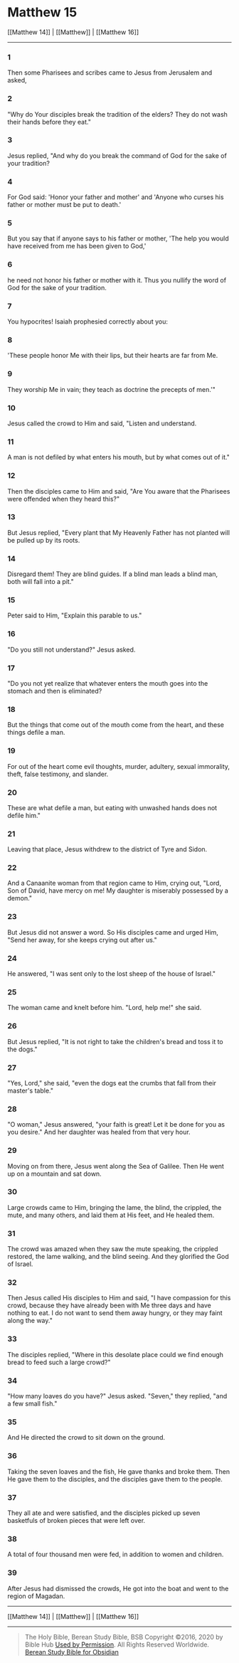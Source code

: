 # Matthew 15

[[Matthew 14]] | [[Matthew]] | [[Matthew 16]]

---

### 1
Then some Pharisees and scribes came to Jesus from Jerusalem and asked,

### 2
"Why do Your disciples break the tradition of the elders? They do not wash their hands before they eat."

### 3
Jesus replied, "And why do you break the command of God for the sake of your tradition?

### 4
For God said: 'Honor your father and mother' and 'Anyone who curses his father or mother must be put to death.'

### 5
But you say that if anyone says to his father or mother, 'The help you would have received from me has been given to God,'

### 6
he need not honor his father or mother with it. Thus you nullify the word of God for the sake of your tradition.

### 7
You hypocrites! Isaiah prophesied correctly about you:

### 8
'These people honor Me with their lips, but their hearts are far from Me.

### 9
They worship Me in vain; they teach as doctrine the precepts of men.'"

### 10
Jesus called the crowd to Him and said, "Listen and understand.

### 11
A man is not defiled by what enters his mouth, but by what comes out of it."

### 12
Then the disciples came to Him and said, "Are You aware that the Pharisees were offended when they heard this?"

### 13
But Jesus replied, "Every plant that My Heavenly Father has not planted will be pulled up by its roots.

### 14
Disregard them! They are blind guides. If a blind man leads a blind man, both will fall into a pit."

### 15
Peter said to Him, "Explain this parable to us."

### 16
"Do you still not understand?" Jesus asked.

### 17
"Do you not yet realize that whatever enters the mouth goes into the stomach and then is eliminated?

### 18
But the things that come out of the mouth come from the heart, and these things defile a man.

### 19
For out of the heart come evil thoughts, murder, adultery, sexual immorality, theft, false testimony, and slander.

### 20
These are what defile a man, but eating with unwashed hands does not defile him."

### 21
Leaving that place, Jesus withdrew to the district of Tyre and Sidon.

### 22
And a Canaanite woman from that region came to Him, crying out, "Lord, Son of David, have mercy on me! My daughter is miserably possessed by a demon."

### 23
But Jesus did not answer a word. So His disciples came and urged Him, "Send her away, for she keeps crying out after us."

### 24
He answered, "I was sent only to the lost sheep of the house of Israel."

### 25
The woman came and knelt before him. "Lord, help me!" she said.

### 26
But Jesus replied, "It is not right to take the children's bread and toss it to the dogs."

### 27
"Yes, Lord," she said, "even the dogs eat the crumbs that fall from their master's table."

### 28
"O woman," Jesus answered, "your faith is great! Let it be done for you as you desire." And her daughter was healed from that very hour.

### 29
Moving on from there, Jesus went along the Sea of Galilee. Then He went up on a mountain and sat down.

### 30
Large crowds came to Him, bringing the lame, the blind, the crippled, the mute, and many others, and laid them at His feet, and He healed them.

### 31
The crowd was amazed when they saw the mute speaking, the crippled restored, the lame walking, and the blind seeing. And they glorified the God of Israel.

### 32
Then Jesus called His disciples to Him and said, "I have compassion for this crowd, because they have already been with Me three days and have nothing to eat. I do not want to send them away hungry, or they may faint along the way."

### 33
The disciples replied, "Where in this desolate place could we find enough bread to feed such a large crowd?"

### 34
"How many loaves do you have?" Jesus asked. "Seven," they replied, "and a few small fish."

### 35
And He directed the crowd to sit down on the ground.

### 36
Taking the seven loaves and the fish, He gave thanks and broke them. Then He gave them to the disciples, and the disciples gave them to the people.

### 37
They all ate and were satisfied, and the disciples picked up seven basketfuls of broken pieces that were left over.

### 38
A total of four thousand men were fed, in addition to women and children.

### 39
After Jesus had dismissed the crowds, He got into the boat and went to the region of Magadan.

---

[[Matthew 14]] | [[Matthew]] | [[Matthew 16]]

---

> The Holy Bible, Berean Study Bible, BSB
> Copyright &copy;2016, 2020 by Bible Hub
> [Used by Permission](https://berean.bible/terms.htm). All Rights Reserved Worldwide.
> [Berean Study Bible for Obsidian](https://github.com/gapmiss/berean-study-bible-for-obsidian)

